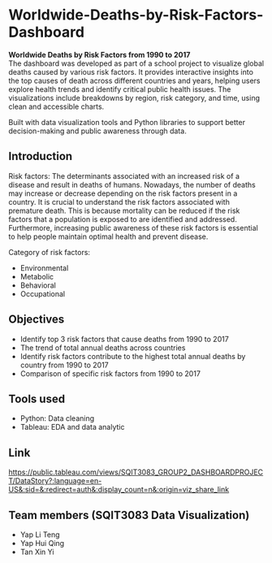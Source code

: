 # Worldwide-Deaths-by-Risk-Factors-Dashboard
**Worldwide Deaths by Risk Factors from 1990 to 2017**  
The dashboard was developed as part of a school project to visualize global deaths caused by various risk factors. It provides interactive insights into the top causes of death across different countries and years, helping users explore health trends and identify critical public health issues. The visualizations include breakdowns by region, risk category, and time, using clean and accessible charts.

Built with data visualization tools and Python libraries to support better decision-making and public awareness through data.

## Introduction
Risk factors: The determinants associated with an increased risk of a disease and result in deaths of humans. Nowadays, the number of deaths may increase or decrease depending on the risk factors present in a country. It is crucial to understand the risk factors associated with premature death. This is because mortality can be reduced if the risk factors that a population is exposed to are identified and addressed. Furthermore, increasing public awareness of these risk factors is essential to help people maintain optimal health and prevent disease.

Category of risk factors:
- Environmental
- Metabolic
- Behavioral
- Occupational

## Objectives
- Identify top 3 risk factors that cause deaths from 1990 to 2017
- The trend of total annual deaths across countries
- Identify risk factors contribute to the highest total annual deaths by country from 1990 to 2017
- Comparison of specific risk factors from 1990 to 2017

## Tools used
- Python: Data cleaning
- Tableau: EDA and data analytic

## Link
https://public.tableau.com/views/SQIT3083_GROUP2_DASHBOARDPROJECT/DataStory?:language=en-US&:sid=&:redirect=auth&:display_count=n&:origin=viz_share_link

## Team members (SQIT3083 Data Visualization)
- Yap Li Teng
- Yap Hui Qing
- Tan Xin Yi

